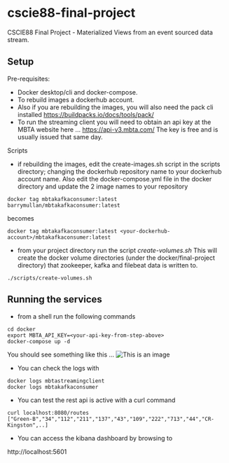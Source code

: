 # cscie88-final-project
CSCIE88 Final Project - Materialized Views from an event sourced data stream. 


## Setup

Pre-requisites: 
- Docker desktop/cli and docker-compose.
- To rebuild images a dockerhub account.
- Also if you are rebuilding the images, you will also need the pack cli installed https://buildpacks.io/docs/tools/pack/
- To run the streaming client you will need to obtain an api key at the MBTA website here ... https://api-v3.mbta.com/ The key is free and is usually issued that same day.

Scripts

- if rebuilding the images, edit the create-images.sh script in the scripts directory; changing the dockerhub repository name to your dockerhub account name. Also edit the docker-compose.yml file in the docker directory and update the 2 image names to your repository
```
docker tag mbtakafkaconsumer:latest barrymullan/mbtakafkaconsumer:latest
```
becomes
```
docker tag mbtakafkaconsumer:latest <your-dockerhub-account>/mbtakafkaconsumer:latest
```
- from your project directory run the script *create-volumes.sh* This will create the docker volume directories (under the docker/final-project directory) that zookeeper, kafka and filebeat data is written to.
```
./scripts/create-volumes.sh
```

## Running the services

- from a shell run the following commands
```
cd docker
export MBTA_API_KEY=<your-api-key-from-step-above>
docker-compose up -d
```
You should see something like this ...
![This is an image](https://raw.githubusercontent.com/bmullan-pivotal/cscie88-final-project/main/doc/docker-compose.jpg)

- You can check the logs with 
```
docker logs mbtastreamingclient
docker logs mbtakafkaconsumer
```

- You can test the rest api is active with a curl command
```
curl localhost:8080/routes
["Green-B","34","112","211","137","43","109","222","713","44","CR-Kingston",..]
```

- You can access the kibana dashboard by browsing to 

http://localhost:5601









